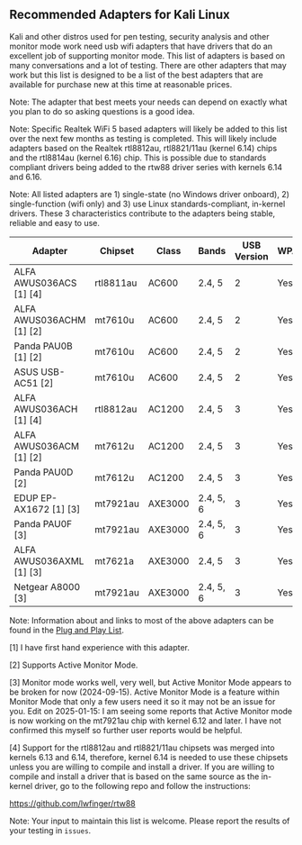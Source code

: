 ## Recommended Adapters for Kali Linux

Kali and other distros used for pen testing, security analysis and other
monitor mode work need usb wifi adapters that have drivers
that do an excellent job of supporting monitor mode. This list of
adapters is based on many conversations and a lot of testing. There are
other adapters that may work but this list is designed to be a list of
the best adapters that are available for purchase new at this time at
reasonable prices.

Note: The adapter that best meets your needs can depend on exactly what
you plan to do so asking questions is a good idea.

Note: Specific Realtek WiFi 5 based adapters will likely be added to this
list over the next few months as testing is completed. This will likely
include adapters based on the Realtek rtl8812au, rtl8821/11au (kernel 6.14)
chips and the rtl8814au (kernel 6.16) chip. This is possible due to standards
compliant drivers being added to the rtw88 driver series with kernels 6.14
and 6.16.

Note: All listed adapters are 1) single-state (no Windows driver onboard), 2) single-function (wifi only) and 3) use Linux standards-compliant, in-kernel drivers. These 3 characteristics contribute to the adapters being stable, reliable and easy to use.

| Adapter                                      | Chipset   | Class   | Bands     | USB Version | WPA3 | Range     |
|----------------------------------------------|-----------|---------|-----------|-------------|------|-----------|
| ALFA AWUS036ACS [1] [4]                      | rtl8811au | AC600   | 2.4, 5    | 2           | Yes  | Long      |
| ALFA AWUS036ACHM [1] [2]                     | mt7610u   | AC600   | 2.4, 5    | 2           | Yes  | Very Long |
| Panda PAU0B [1] [2]                          | mt7610u   | AC600   | 2.4, 5    | 2           | Yes  | Very Long |
| ASUS USB-AC51 [2]                            | mt7610u   | AC600   | 2.4, 5    | 2           | Yes  | Medium    |
| ALFA AWUS036ACH [1] [4]                      | rtl8812au | AC1200  | 2.4, 5    | 3           | Yes  | Very Long |
| ALFA AWUS036ACM [1] [2]                      | mt7612u   | AC1200  | 2.4, 5    | 3           | Yes  | Long      |
| Panda PAU0D  [2]                             | mt7612u   | AC1200  | 2.4, 5    | 3           | Yes  | Long      |
| EDUP EP-AX1672 [1] [3]                       | mt7921au  | AXE3000 | 2.4, 5, 6 | 3           | Yes  | Long      |
| Panda PAU0F [3]                              | mt7921au  | AXE3000 | 2.4, 5, 6 | 3           | Yes  | Long      |
| ALFA AWUS036AXML [1] [3]                     | mt7621a   | AXE3000 | 2.4, 5    | 3           | Yes  | Long      |
| Netgear A8000 [3]                            | mt7921au  | AXE3000 | 2.4, 5, 6 | 3           | Yes  | Medium    |

Note: Information about and links to most of the above adapters can be found in the [Plug and Play List](https://github.com/morrownr/USB-WiFi/blob/main/home/USB_WiFi_Adapters_that_are_supported_with_Linux_in-kernel_drivers.md).

[1] I have first hand experience with this adapter.

[2] Supports Active Monitor Mode.

[3] Monitor mode works well, very well, but Active Monitor Mode appears to be broken for now (2024-09-15). Active Monitor Mode is a feature within Monitor Mode that only a few users need it so it may not be an issue for you. Edit on 2025-01-15: I am seeing some reports that Active Monitor mode is now working on the mt7921au chip with kernel 6.12 and later. I have not confirmed this myself so further user reports would be helpful.

[4] Support for the rtl8812au and rtl8821/11au chipsets was merged into kernels 6.13 and 6.14, therefore, kernel 6.14 is needed to use these chipsets unless you are willing to compile and install a driver. If you are willing to compile and install a driver that is based on the same source as the in-kernel driver, go to the following repo and follow the instructions:

https://github.com/lwfinger/rtw88

Note: Your input to maintain this list is welcome. Please report the results of your testing in `issues`.
